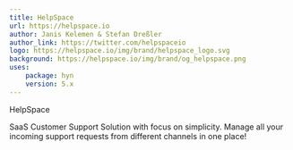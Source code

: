 ```yaml
---
title: HelpSpace
url: https://helpspace.io
author: Janis Kelemen & Stefan Dreßler
author_link: https://twitter.com/helpspaceio
logo: https://helpspace.io/img/brand/helpspace_logo.svg
background: https://helpspace.io/img/brand/og_helpspace.png
uses:
    package: hyn
    version: 5.x
---
```

HelpSpace

SaaS Customer Support Solution with focus on simplicity. 
Manage all your incoming support requests from different channels in one place!
